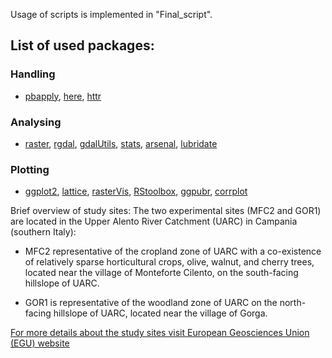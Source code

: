 ﻿Usage of scripts is implemented in "Final_script".
## List of used packages:

### Handling
* [pbapply](https://github.com/psolymos/pbapply), [here](https://github.com/jennybc/here_here), [httr](https://github.com/r-lib/httr)

### Analysing
* [raster](https://github.com/rspatial/raster), [rgdal](https://github.com/cran/rgdal), [gdalUtils](https://github.com/cran/gdalUtils), [stats](), [arsenal](https://github.com/mayoverse/arsenal), [lubridate](https://github.com/tidyverse/lubridate)

### Plotting
* [ggplot2](https://github.com/tidyverse/ggplot2), [lattice](https://github.com/cran/lattice), [rasterVis](https://github.com/oscarperpinan/rastervis), [RStoolbox](https://github.com/bleutner/RStoolbox), [ggpubr](https://github.com/kassambara/ggpubr), [corrplot](https://github.com/taiyun/corrplot)
 
Brief overview of study sites:
The two experimental sites (MFC2 and GOR1) are located in the Upper Alento River Catchment (UARC) in Campania (southern Italy):

* MFC2 representative of the cropland zone of UARC with a co-existence of relatively sparse horticultural crops, olive, walnut, and cherry trees, 
    located near the village of Monteforte Cilento, on the south-facing hillslope of UARC.  

* GOR1 is representative of the woodland zone of UARC on the north-facing hillslope of UARC, located near the village of Gorga.

[For more details about the study sites visit European Geosciences Union (EGU) website](https://blogs.egu.eu/divisions/hs/2020/12/02/featured-catchment-the-alento-hydrological-observatory-in-the-middle-of-the-mediterranean-region/?fbclid=IwAR2ZeiDsMvgiA-mFSMGo7fuptGc7FwzszJSLg3NHTVzhsJCWHmu4mBBiwtI)
